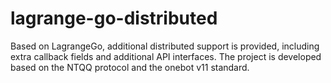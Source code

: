 # lagrange-go-distributed
Based on LagrangeGo, additional distributed support is provided, including extra callback fields and additional API interfaces. The project is developed based on the NTQQ protocol and the onebot v11 standard.
